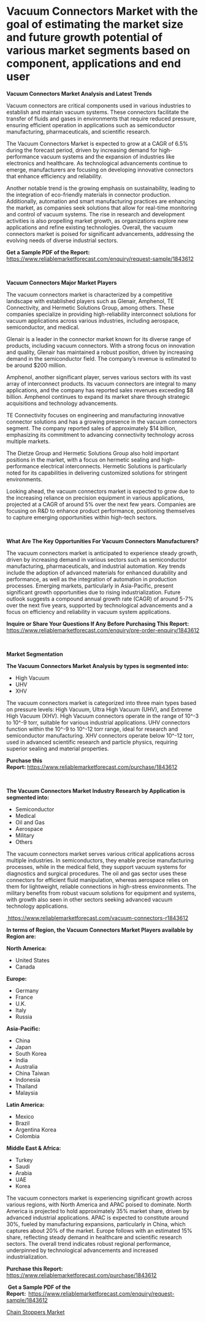 <p><h1>Vacuum Connectors Market with the goal of estimating the market size and future growth potential of various market segments based on component, applications and end user</h1></p><p><strong>Vacuum Connectors Market Analysis and Latest Trends</strong></p>
<p><p>Vacuum connectors are critical components used in various industries to establish and maintain vacuum systems. These connectors facilitate the transfer of fluids and gases in environments that require reduced pressure, ensuring efficient operation in applications such as semiconductor manufacturing, pharmaceuticals, and scientific research. </p><p>The Vacuum Connectors Market is expected to grow at a CAGR of 6.5% during the forecast period, driven by increasing demand for high-performance vacuum systems and the expansion of industries like electronics and healthcare. As technological advancements continue to emerge, manufacturers are focusing on developing innovative connectors that enhance efficiency and reliability. </p><p>Another notable trend is the growing emphasis on sustainability, leading to the integration of eco-friendly materials in connector production. Additionally, automation and smart manufacturing practices are enhancing the market, as companies seek solutions that allow for real-time monitoring and control of vacuum systems. The rise in research and development activities is also propelling market growth, as organizations explore new applications and refine existing technologies. Overall, the vacuum connectors market is poised for significant advancements, addressing the evolving needs of diverse industrial sectors.</p></p>
<p><strong>Get a Sample PDF of the Report:&nbsp;</strong> <a href="https://www.reliablemarketforecast.com/enquiry/request-sample/1843612?utm_campaign=3458&utm_medium=2&utm_source=Github&utm_content=ia&utm_term=11042025&utm_id=vacuum-connectors">https://www.reliablemarketforecast.com/enquiry/request-sample/1843612</a></p>
<p>&nbsp;</p>
<p><strong>Vacuum Connectors Major Market Players</strong></p>
<p><p>The vacuum connectors market is characterized by a competitive landscape with established players such as Glenair, Amphenol, TE Connectivity, and Hermetic Solutions Group, among others. These companies specialize in providing high-reliability interconnect solutions for vacuum applications across various industries, including aerospace, semiconductor, and medical.</p><p>Glenair is a leader in the connector market known for its diverse range of products, including vacuum connectors. With a strong focus on innovation and quality, Glenair has maintained a robust position, driven by increasing demand in the semiconductor field. The company’s revenue is estimated to be around $200 million.</p><p>Amphenol, another significant player, serves various sectors with its vast array of interconnect products. Its vacuum connectors are integral to many applications, and the company has reported sales revenues exceeding $8 billion. Amphenol continues to expand its market share through strategic acquisitions and technology advancements.</p><p>TE Connectivity focuses on engineering and manufacturing innovative connector solutions and has a growing presence in the vacuum connectors segment. The company reported sales of approximately $14 billion, emphasizing its commitment to advancing connectivity technology across multiple markets.</p><p>The Dietze Group and Hermetic Solutions Group also hold important positions in the market, with a focus on hermetic sealing and high-performance electrical interconnects. Hermetic Solutions is particularly noted for its capabilities in delivering customized solutions for stringent environments.</p><p>Looking ahead, the vacuum connectors market is expected to grow due to the increasing reliance on precision equipment in various applications, projected at a CAGR of around 5% over the next few years. Companies are focusing on R&D to enhance product performance, positioning themselves to capture emerging opportunities within high-tech sectors.</p></p>
<p>&nbsp;</p>
<p><strong>What Are The Key Opportunities For Vacuum Connectors Manufacturers?</strong></p>
<p><p>The vacuum connectors market is anticipated to experience steady growth, driven by increasing demand in various sectors such as semiconductor manufacturing, pharmaceuticals, and industrial automation. Key trends include the adoption of advanced materials for enhanced durability and performance, as well as the integration of automation in production processes. Emerging markets, particularly in Asia-Pacific, present significant growth opportunities due to rising industrialization. Future outlook suggests a compound annual growth rate (CAGR) of around 5-7% over the next five years, supported by technological advancements and a focus on efficiency and reliability in vacuum system applications.</p></p>
<p><strong>Inquire or Share Your Questions If Any Before Purchasing This Report:</strong> <a href="https://www.reliablemarketforecast.com/enquiry/pre-order-enquiry/1843612?utm_campaign=3458&utm_medium=2&utm_source=Github&utm_content=ia&utm_term=11042025&utm_id=vacuum-connectors">https://www.reliablemarketforecast.com/enquiry/pre-order-enquiry/1843612</a></p>
<p>&nbsp;</p>
<p><strong>Market Segmentation</strong></p>
<p><strong>The Vacuum Connectors Market Analysis by types is segmented into:</strong></p>
<p><ul><li>High Vacuum</li><li>UHV</li><li>XHV</li></ul></p>
<p><p>The vacuum connectors market is categorized into three main types based on pressure levels: High Vacuum, Ultra High Vacuum (UHV), and Extreme High Vacuum (XHV). High Vacuum connectors operate in the range of 10^-3 to 10^-9 torr, suitable for various industrial applications. UHV connectors function within the 10^-9 to 10^-12 torr range, ideal for research and semiconductor manufacturing. XHV connectors operate below 10^-12 torr, used in advanced scientific research and particle physics, requiring superior sealing and material properties.</p></p>
<p><strong>Purchase this Report:&nbsp;</strong><a href="https://www.reliablemarketforecast.com/purchase/1843612?utm_campaign=3458&utm_medium=2&utm_source=Github&utm_content=ia&utm_term=11042025&utm_id=vacuum-connectors">https://www.reliablemarketforecast.com/purchase/1843612</a></p>
<p>&nbsp;</p>
<p><strong>The Vacuum Connectors Market Industry Research by Application is segmented into:</strong></p>
<p><ul><li>Semiconductor</li><li>Medical</li><li>Oil and Gas</li><li>Aerospace</li><li>Military</li><li>Others</li></ul></p>
<p><p>The vacuum connectors market serves various critical applications across multiple industries. In semiconductors, they enable precise manufacturing processes, while in the medical field, they support vacuum systems for diagnostics and surgical procedures. The oil and gas sector uses these connectors for efficient fluid manipulation, whereas aerospace relies on them for lightweight, reliable connections in high-stress environments. The military benefits from robust vacuum solutions for equipment and systems, with growth also seen in other sectors seeking advanced vacuum technology applications.</p></p>
<p><a href="https://www.reliablemarketforecast.com/vacuum-connectors-r1843612?utm_campaign=3458&utm_medium=2&utm_source=Github&utm_content=ia&utm_term=11042025&utm_id=vacuum-connectors">&nbsp;https://www.reliablemarketforecast.com/vacuum-connectors-r1843612</a></p>
<p><strong>In terms of Region, the Vacuum Connectors Market Players available by Region are:</strong></p>
<p>
    <p> <strong> North America: </strong>
        <ul>
            <li>United States</li>
            <li>Canada</li>
        </ul>
        </p> 
    <p> <strong> Europe: </strong>
        <ul>
            <li>Germany</li>
            <li>France</li>
            <li>U.K.</li>
            <li>Italy</li>
            <li>Russia</li>
        </ul>
        </p> 
    <p> <strong> Asia-Pacific: </strong>
        <ul>
            <li>China</li>
            <li>Japan</li>
            <li>South Korea</li>
            <li>India</li>
            <li>Australia</li>
            <li>China Taiwan</li>
            <li>Indonesia</li>
            <li>Thailand</li>
            <li>Malaysia</li>
        </ul>
        </p> 
    <p> <strong> Latin America: </strong>
        <ul>
            <li>Mexico</li>
            <li>Brazil</li>
            <li>Argentina Korea</li>
            <li>Colombia</li>
        </ul>
        </p> 
    <p> <strong> Middle East & Africa: </strong>
        <ul>
            <li>Turkey</li>
            <li>Saudi</li>
            <li>Arabia</li>
            <li>UAE</li>
            <li>Korea</li>
        </ul>
    </p>
    </p>
<p><p>The vacuum connectors market is experiencing significant growth across various regions, with North America and APAC poised to dominate. North America is projected to hold approximately 35% market share, driven by advanced industrial applications. APAC is expected to constitute around 30%, fueled by manufacturing expansions, particularly in China, which captures about 20% of the market. Europe follows with an estimated 15% share, reflecting steady demand in healthcare and scientific research sectors. The overall trend indicates robust regional performance, underpinned by technological advancements and increased industrialization.</p></p>
<p><strong>Purchase this Report: </strong><a href="https://www.reliablemarketforecast.com/purchase/1843612?utm_campaign=3458&utm_medium=2&utm_source=Github&utm_content=ia&utm_term=11042025&utm_id=vacuum-connectors">https://www.reliablemarketforecast.com/purchase/1843612</a></p>
<p>&nbsp;<strong>Get a Sample PDF of the Report:&nbsp;&nbsp;</strong><a href="https://www.reliablemarketforecast.com/enquiry/request-sample/1843612?utm_campaign=3458&utm_medium=2&utm_source=Github&utm_content=ia&utm_term=11042025&utm_id=vacuum-connectors">https://www.reliablemarketforecast.com/enquiry/request-sample/1843612</a></p>
<p><strong></strong></p>
<p><p><a href="https://github.com/WillieWoodard/Market-Research-Report-List-7/blob/main/chain-stoppers-market.md?utm_campaign=3458&utm_medium=2&utm_source=Github&utm_content=ia&utm_term=11042025&utm_id=vacuum-connectors">Chain Stoppers Market</a></p></p>
